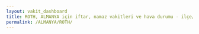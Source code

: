```yaml
---
layout: vakit_dashboard
title: ROTH, ALMANYA için iftar, namaz vakitleri ve hava durumu - ilçe/eyalet seç
permalink: /ALMANYA/ROTH/
---
```


<script type="text/javascript">
  var GLOBAL_COUNTRY = 'ALMANYA';
  var GLOBAL_CITY = 'ROTH';
  var GLOBAL_STATE = '';
  var lat = 72;
  var lon = 21;
</script>
